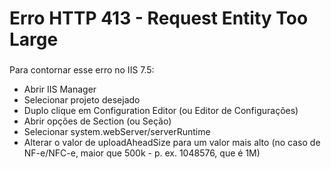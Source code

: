 # Erro HTTP 413 - Request Entity Too Large
### 

Para contornar esse erro no IIS 7.5:
 * Abrir IIS Manager
 * Selecionar projeto desejado
 * Duplo clique em Configuration Editor (ou Editor de Configurações)
 * Abrir opções de Section (ou Seção)
 * Selecionar system.webServer/serverRuntime
 * Alterar o valor de uploadAheadSize para um valor mais alto (no caso de NF-e/NFC-e,  maior que 500k  - p. ex. 1048576, que é 1M)
